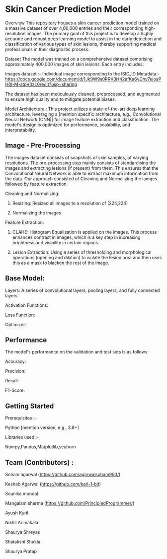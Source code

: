 # Skin Cancer Prediction Model

Overview
This repository houses a skin cancer prediction model trained on a massive dataset of over 4,00,000 entries and their corresponding high-resolution images. The primary goal of this project is to develop a highly accurate and robust deep learning model to assist in the early detection and classification of various types of skin lesions, thereby supporting medical professionals in their diagnostic process.

Dataset
The model was trained on a comprehensive dataset comprising approximately 400,000 images of skin lesions. Each entry includes:

Images dataset :- Individual image corresponding to the ISIC_ID
Metadata:- https://docs.google.com/document/d/1Jk9W9s0RRX3H42afKa6vDhy7ejoaPH0l-M-atpV0zL0/edit?usp=sharing

The dataset has been meticulously cleaned, preprocessed, and augmented to ensure high quality and to mitigate potential biases.


Model Architecture :
This project utilizes a state-of-the-art deep learning architecture, leveraging a [mention specific architecture, e.g., Convolutional Neural Network (CNN)] for image feature extraction and classification. The model's design is optimized for performance, scalability, and interpretability.

## Image - Pre-Processing

The images dataset consists of snapshots of skin samples, of varying resolutions. The pre-processing step mainly consists of standardising the images and extracting lesions (if present) from them. This ensures that the Convolutional Neural Network is able to extract maximum information from the data.
Our approach consisted of Cleaning and Normalizing the iamges followed by feature extraction.

Cleaning and Normalizing:
1. Resizing: Resized all images to a resolution of (224,224)

2. Normalizing the images

Feature Extraction:
1. CLAHE: Histogram Equalization is applied on the images. This process enhances contrast in images, which is a key step in increasing brightness and visibility in certain regions.
   
2. Lesion Extraction: Using a series of thresholding and morphological operations (opening and dilation) to isolate the lesion area and then uses this as a mask to blacken the rest of the image.
   

## Base Model: 

Layers: A series of convolutional layers, pooling layers, and fully connected layers.

Activation Functions: 

Loss Function:

Optimizer: 

## Performance
The model's performance on the validation and test sets is as follows:

Accuracy: 

Precision:

Recall:

F1-Score:

## Getting Started
Prerequisites :-

  Python [mention version, e.g., 3.8+]
  
Libraries used :-

  Numpy,Pandas,Matplotlib,seaborn


## Team (Contributors) :

Soham agarwal (https://github.com/agarwalsoham993/)

Keshab Agarwal (https://github.com/karl-1-bit)

Sounika mondal

Mangalam sharma (https://github.com/PrincipledProgrammer/)

Ayush Kuril

Nikhil Arimakala

Shaurya Shreyas

Shatakshi Shukla

Shaurya Pratap
